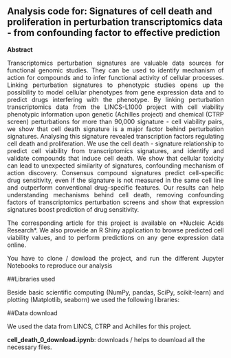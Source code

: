 ## Analysis code for: Signatures of cell death and proliferation in perturbation transcriptomics data - from confounding factor to effective prediction
**Abstract**

<p style="text-align:justify">Transcriptomics perturbation signatures are valuable data sources for functional genomic studies. They can be used to identify mechanism of action for compounds and to infer functional activity of cellular processes. Linking perturbation signatures to phenotypic studies opens up the possibility to model cellular phenotypes from gene expression data and to predict drugs interfering with the phenotype. By linking perturbation transcriptomics data from the LINCS-L1000 project with cell viability phenotypic information upon genetic (Achilles project) and chemical (CTRP screen) perturbations for more than 90,000 signature - cell viability pairs, we show that cell death signature is a major factor behind perturbation signatures. Analysing this signature revealed transcription factors regulating cell death and proliferation. We use the cell death - signature relationship to predict cell viability from transcriptomics signatures, and identify and validate compounds that induce cell death. We show that cellular toxicity can lead to unexpected similarity of signatures, confounding mechanism of action discovery. Consensus compound signatures predict cell-specific drug sensitivity, even if the signature is not measured in the same cell line and outperform conventional drug-specific features. Our results can help understanding mechanisms behind cell death,  removing confounding factors of transcriptomics perturbation screens and show that expression signatures boost prediction of drug sensitivity.

<p style="text-align:justify">The corresponding article for this project is available on *Nucleic Acids Research*. We also proveide an R Shiny application to browse predicted cell viability values, and to perform predictions on any gene expression data online.

<p style="text-align:justify">You have to clone / dowload the project, and run the different Jupyter Notebooks to reproduce our analysis

##Libraries used
<p style="text-align:justify">Beside basic scientific computing (NumPy, pandas, SciPy, scikit-learn) and plotting (Matplotlib, seaborn) we used the following libraries:



##Data download

We used the data from LINCS, CTRP and Achilles for this project.

**cell\_death\_0\_download.ipynb**: downloads / helps to download all the necessary files.


 

